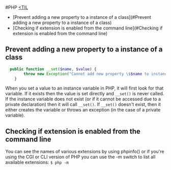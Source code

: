 #PHP
[<TIL](Programming.md)
- [Prevent adding a new property to a instance of a class](#Prevent adding a new property to a instance of a class)
- [Checking if extension is enabled from the command line](#Checking if extension is enabled from the command line)

## Prevent adding a new property to a instance of a class

```PHP
  public function __set($name, $value) {
        throw new Exception("Cannot add new property \$$name to instance of " . __CLASS__);
    }
```
When you set a value to an instance variable in PHP, it will first look for that variable.
If it exists then the value is set directly and `__set()` is never called. If the instance variable
does not exist (or if it cannot be accessed due to a private declaration) then it will call `__set()`.
If `__set()` doesn't exist, then it either creates the variable or throws an exception (in the case of a private variable).

## Checking if extension is enabled from the command line
 You can see the names of various extensions by using phpinfo() or if you're using the CGI or CLI version of PHP you can use the -m switch to list all available extensions:
`$ php -m`
